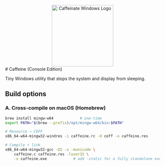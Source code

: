 

<div align="center">
  <img src="img/logo.ico" alt="Caffeinate Windows Logo" width="200" height="200">
</div>
# Caffeine (Console Edition)

Tiny Windows utility that stops the system and display from sleeping.

## Build options

### A. Cross-compile on macOS (Homebrew)

```bash
brew install mingw-w64            # one-time
export PATH="$(brew --prefix)/opt/mingw-w64/bin:$PATH"

# Resource → COFF
x86_64-w64-mingw32-windres -i caffeine.rc -O coff -o caffeine.res

# Compile + link
x86_64-w64-mingw32-gcc -O2 -s -municode \
    caffeine.c caffeine.res -luser32 \
    -o caffeine.exe            # add -static for a fully standalone exe (~700 KB)